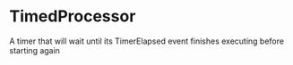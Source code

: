 # TimedProcessor
A timer that will wait until its TimerElapsed event finishes executing before starting again
